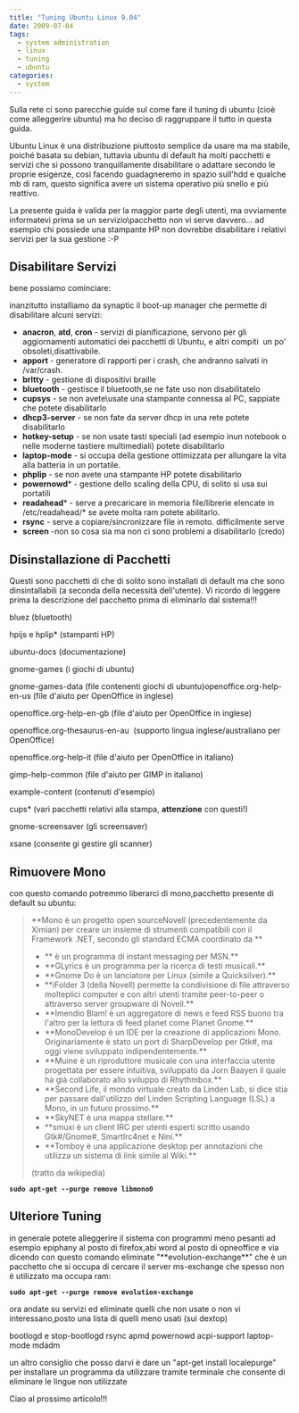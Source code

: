 ```yaml
---
title: "Tuning Ubuntu Linux 9.04"
date: 2009-07-04
tags:
  - system administration
  - linux
  - tuning
  - ubuntu
categories:
  - system
---
```

Sulla rete ci sono parecchie guide sul come fare il tuning di ubuntu (cioè come alleggerire ubuntu) ma ho deciso di raggruppare il tutto in questa guida.

Ubuntu Linux è una distribuzione piuttosto semplice da usare ma ma stabile, poiché basata su debian, tuttavia ubuntu di default ha molti pacchetti e servizi che si possono tranquillamente disabilitare o adattare secondo le proprie esigenze, così facendo guadagneremo in spazio sull'hdd e qualche mb di ram, questo significa avere un sistema operativo più snello e più reattivo.

La presente guida è valida per la maggior parte degli utenti, ma ovviamente informatevi prima se un servizio\pacchetto non vi serve davvero... ad esempio chi possiede una stampante HP non dovrebbe disabilitare i relativi servizi per la sua gestione :-P

<!-- truncate -->

## Disabilitare Servizi

bene possiamo cominciare:

inanzitutto installiamo da synaptic il boot-up manager che permette di disabilitare alcuni servizi:

  * **anacron**, **atd**, **cron** - servizi di pianificazione, servono per gli aggiornamenti automatici dei pacchetti di Ubuntu, e altri compiti  un po' obsoleti,disattivabile.
  * **apport** - generatore di rapporti per i crash, che andranno salvati in /var/crash.
  * **brltty** - gestione di dispositivi braille
  * **bluetooth** - gestisce il bluetooth,se ne fate uso non disabilitatelo
  * **cupsys** - se non avete\usate una stampante connessa al PC, sappiate che potete disabilitarlo
  * **dhcp3-server** - se non fate da server dhcp in una rete potete disabilitarlo
  * **hotkey-setup** - se non usate tasti speciali (ad esempio inun notebook o nelle moderne tastiere multimediali) potete disabilitarlo
  * **laptop-mode** - si occupa della gestione ottimizzata per allungare la vita alla batteria in un portatile.
  * **phplip** - se non avete una stampante HP potete disabilitarlo
  * **powernowd*** - gestione dello scaling della CPU, di solito si usa sui portatili
  * **readahead*** - serve a precaricare in memoria file/librerie elencate in /etc/readahead/* se avete molta ram potete abilitarlo.
  * **rsync** - serve a copiare/sincronizzare file in remoto. difficilmente serve
  * **screen** -non so cosa sia ma non ci sono problemi a disabilitarlo (credo)

## Disinstallazione di Pacchetti

Questi sono pacchetti di che di solito sono installati di default ma che sono dinsintallabili (a seconda della necessità dell'utente). Vi ricordo di leggere prima la descrizione del pacchetto prima di eliminarlo dal sistema!!!

bluez (bluetooth)

hpijs e hplip* (stampanti HP)

ubuntu-docs (documentazione)

gnome-games (i giochi di ubuntu)

gnome-games-data (file contenenti giochi di ubuntu)openoffice.org-help-en-us (file d'aiuto per OpenOffice in inglese)

openoffice.org-help-en-gb (file d'aiuto per OpenOffice in inglese)

openoffice.org-thesaurus-en-au  (supporto lingua inglese/australiano per OpenOffice)

openoffice.org-help-it (file d'aiuto per OpenOffice in italiano)

gimp-help-common (file d'aiuto per GIMP in italiano)

example-content (contenuti d'esempio)

cups* (vari pacchetti relativi alla stampa, **attenzione** con questi!)

gnome-screensaver (gli screensaver)

xsane (consente gi gestire gli scanner)

## Rimuovere Mono

con questo comando potremmo liberarci di mono,pacchetto presente di default su ubuntu:

> <p>
>   **Mono è un progetto open sourceNovell (precedentemente da Ximian) per creare un insieme di strumenti compatibili con il Framework .NET, secondo gli standard ECMA coordinato da **
> </p>
>
> <ul>
>   <li>
>     ** è un programma di instant messaging per MSN.**
>   </li>
>   <li>
>     **GLyrics è un programma per la ricerca di testi musicali.**
>   </li>
>   <li>
>     **Gnome Do è un lanciatore per Linux (simile a Quicksilver).**
>   </li>
>   <li>
>     **iFolder 3 (della Novell) permette la condivisione di file attraverso molteplici computer e con altri utenti tramite peer-to-peer o attraverso server groupware di Novell.**
>   </li>
>   <li>
>     **Imendio Blam! è un aggregatore di news e feed RSS buono tra l'altro per la lettura di feed planet come Planet Gnome.**
>   </li>
>   <li>
>     **MonoDevelop è un IDE per la creazione di applicazioni Mono. Originariamente è stato un port di SharpDevelop per Gtk#, ma oggi viene sviluppato indipendentemente.**
>   </li>
>   <li>
>     **Muine è un riproduttore musicale con una interfaccia utente progettata per essere intuitiva, sviluppato da Jorn Baayen il quale ha già collaborato allo sviluppo di Rhythmbox.**
>   </li>
>   <li>
>     **Second Life, il mondo virtuale creato da Linden Lab, si dice stia per passare dall'utilizzo del Linden Scripting Language (LSL) a Mono, in un futuro prossimo.**
>   </li>
>   <li>
>     **SkyNET è una mappa stellare.**
>   </li>
>   <li>
>     **smuxi è un client IRC per utenti esperti scritto usando Gtk#/Gnome#, SmartIrc4net e Nini.**
>   </li>
>   <li>
>     **Tomboy è una applicazione desktop per annotazioni che utilizza un sistema di link simile al Wiki.**
>   </li>
> </ul>
>
> <p>
>   (tratto da wikipedia)
> </p>

**`sudo apt-get --purge remove libmono0`**

<h2>
  Ulteriore Tuning
</h2>

<p>
  in generale potete alleggerire il sistema con programmi meno pesanti ad esempio epiphany al posto di firefox,abi word al posto di opneoffice e via dicendo con questo comando eliminate "**evolution-exchange**" che è un pacchetto che si occupa di cercare il server ms-exchange che spesso non è utilizzato ma occupa ram:
</p>

**`sudo apt-get --purge remove evolution-exchange`**

<p>
  ora andate su servizi ed eliminate quelli che non usate o non vi interessano,posto una lista di quelli meno usati (sui dextop)
</p>

<p>
  bootlogd e stop-bootlogd  
 rsync  
 apmd  
 powernowd  
 acpi-support  
 laptop-mode  
 mdadm
</p>

un altro consiglio che posso darvi è dare un "apt-get install localepurge" per installare un programma da utilizzare tramite terminale che consente di eliminare le lingue non utilizzate

Ciao al prossimo articolo!!!
